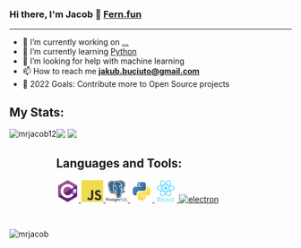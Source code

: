 ### Hi there, I'm Jacob 👋 [Fern.fun][website]

---

- 🔭 I’m currently working on [...](https://github.com/Fern-fun)
- 🌱 I’m currently learning [Python](https://www.python.org)
- 🤔 I’m looking for help with machine learning
- 📫 How to reach me **jakub.buciuto@gmail.com**
- 🥅 2022 Goals: Contribute more to Open Source projects

## My Stats:

<img align="left" height="120em" src="https://github-readme-stats.vercel.app/api?username=mrjacob12&show_icons=true&locale=en&theme=dark" alt="mrjacob12" /></p>
<img height="120em" src="https://github-readme-stats-anuraghazra1.vercel.app/api/top-langs/?username=mrjacob12&theme=dark&layout=compact" />
<img height="120em" src="http://github-readme-streak-stats.herokuapp.com?user=mrjacob12&theme=dark&date_format=M%20j%5B%2C%20Y%5D" />
<br />

## Languages and Tools:

<a href="https://www.w3schools.com/cs/" target="_blank"> <img src="https://raw.githubusercontent.com/devicons/devicon/master/icons/csharp/csharp-original.svg" alt="csharp" width="40" height="40"/> </a> <a href="https://developer.mozilla.org/en-US/docs/Web/JavaScript" target="_blank"> <img src="https://raw.githubusercontent.com/devicons/devicon/master/icons/javascript/javascript-original.svg" alt="javascript" width="40" height="40"/> </a> <a href="https://www.postgresql.org" target="_blank"> <img src="https://raw.githubusercontent.com/devicons/devicon/master/icons/postgresql/postgresql-original-wordmark.svg" alt="postgresql" width="40" height="40"/> </a> <a href="https://www.python.org" target="_blank"> <img src="https://raw.githubusercontent.com/devicons/devicon/master/icons/python/python-original.svg" alt="python" width="40" height="40"/> </a> <a href="https://reactjs.org/" target="_blank"> <img src="https://raw.githubusercontent.com/devicons/devicon/master/icons/react/react-original-wordmark.svg" alt="react" width="40" height="40"/> </a>
</a> <a href="https://www.electronjs.org" target="_blank"> <img src="https://upload.wikimedia.org/wikipedia/commons/thumb/9/91/Electron_Software_Framework_Logo.svg/1920px-Electron_Software_Framework_Logo.svg.png" alt="electron" width="40" height="40"/> </a> </p>

<br />

<p><a href="https://www.buymeacoffee.com/mrjacob"> <img align="left" src="https://cdn.buymeacoffee.com/buttons/v2/default-yellow.png" height="50" width="210" alt="mrjacob" /></a></p><br><br>

[website]: http://fern.fun
[discord]: https://discord.gg/pXvjyWqYMF
[mail]: mailto:jakub.buciuto@gmail.com?Subject=Hello%20world!

